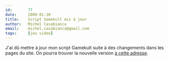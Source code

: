 ```yaml
---
id:       77
date:     2009-01-20
title:    Script Gamekult mis à jour
author:   Michel Casabianca
email:    michel.casabianca@gmail.com
tags:     [jeu video]
---
```


J'ai dû mettre à jour mon script Gamekult suite à des changements dans les pages du site. On pourra trouver la nouvelle version [à cette adresse](http://www.sweetohm.net/arc/gamekult.zip).

